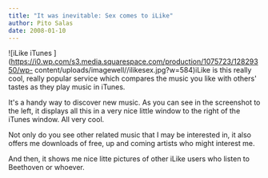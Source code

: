 ```yaml
---
title: "It was inevitable: Sex comes to iLike"
author: Pito Salas
date: 2008-01-10
---
```




![iLike iTunes
](https://i0.wp.com/s3.media.squarespace.com/production/1075723/12829350/wp-
content/uploads/imagewell//ilikesex.jpg?w=584)iLike is this really cool,
really popular service which compares the music you like with others' tastes
as they play music in iTunes.

It's a handy way to discover new music. As you can see in the screenshot to
the left, it displays all this in a very nice little window to the right of
the iTunes window. All very cool.

Not only do you see other related music that I may be interested in, it also
offers me downloads of free, up and coming artists who might interest me.

And then, it shows me nice litte pictures of other iLike users who listen to
Beethoven or whoever.


